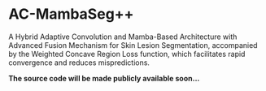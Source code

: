 # AC-MambaSeg++
A Hybrid Adaptive Convolution and Mamba-Based Architecture with Advanced Fusion Mechanism for Skin Lesion Segmentation, accompanied by the Weighted Concave Region Loss function, which facilitates rapid convergence and reduces mispredictions.

**The source code will be made publicly available soon...**
